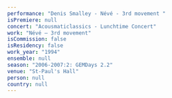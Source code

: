 ```yaml
---
performance: "Denis Smalley - Névé - 3rd movement "
isPremiere: null
concert: "Acousmaticlassics - Lunchtime Concert"
work: "Névé – 3rd movement"
isCommission: false
isResidency: false
work_year: "1994"
ensemble: null
season: "2006-2007:2: GEMDays 2.2"
venue: "St-Paul's Hall"
person: null
country: null
---
```


